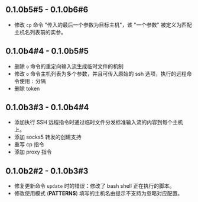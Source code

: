 ## 0.1.0b5#5 - 0.1.0b6#6

* 修改 `cp` 命令 "传入的最后一个参数为目标主机"，该 "一个参数" 被定义为匹配主机名列表前的实参。

## 0.1.0b4#4 - 0.1.0b5#5

* 删除 `o` 命令的重定向输入流生成临时文件的机制
* 修改 `o` 命令主机列表为多个参数，并且可传入原始的 ssh 选项，执行的远程命令使用 `:` 分隔
* 删除 token

## 0.1.0b3#3 - 0.1.0b4#4

* 添加执行 SSH 远程指令时通过临时文件分发标准输入流的内容到每个主机上。
* 添加 socks5 转发的创建支持
* 重写 cp 指令
* 添加 proxy 指令

## 0.1.0b2#2 - 0.1.0b3#3

* 修复更新命令 `update` 时的错误：修改了 bash shell 正在执行的脚本。
* 修改使用模式 (**PATTERNS**) 填写的主机名由提示不支持为忽略对应配置。